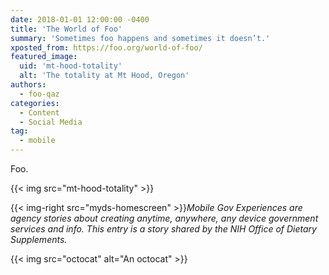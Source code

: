 ```yaml
---
date: 2018-01-01 12:00:00 -0400
title: 'The World of Foo'
summary: 'Sometimes foo happens and sometimes it doesn’t.'
xposted_from: https://foo.org/world-of-foo/
featured_image:
  uid: 'mt-hood-totality'
  alt: 'The totality at Mt Hood, Oregon'
authors:
  - foo-qaz
categories:
  - Content
  - Social Media
tag:
  - mobile
---
```


Foo.

{{< img src="mt-hood-totality" >}}

{{< img-right src="myds-homescreen" >}}_Mobile Gov Experiences are agency stories about creating anytime, anywhere, any device government services and info. This entry is a story shared by the NIH Office of Dietary Supplements._

{{< img src="octocat" alt="An octocat" >}}
